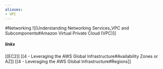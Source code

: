 ```yaml
---
aliases:
- VPC
---
```

#Networking 
![[Understanding Networking Services_VPC and Subcomponents#Amazon Virtual Private Cloud (VPC)]]
##### links
[[EC2]]
[[4 - Leveraging the AWS Global Infrastructure#Availability Zones or AZ]]
[[4 - Leveraging the AWS Global Infrastructure#Regions]]
